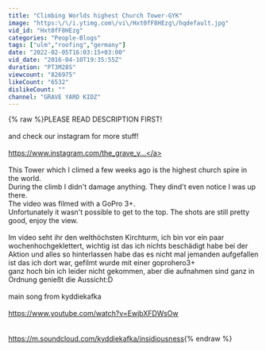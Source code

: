 ```yaml
---
title: "Climbing Worlds highest Church Tower-GYK"
image: "https:\/\/i.ytimg.com\/vi\/Hxt0fF8HEzg\/hqdefault.jpg"
vid_id: "Hxt0fF8HEzg"
categories: "People-Blogs"
tags: ["ulm","roofing","germany"]
date: "2022-02-05T16:03:15+03:00"
vid_date: "2016-04-10T19:35:55Z"
duration: "PT3M28S"
viewcount: "826975"
likeCount: "6532"
dislikeCount: ""
channel: "GRAVE YARD KIDZ"
---
```

{% raw %}PLEASE READ DESCRIPTION FIRST!<br /><br />and check our instagram for more stuff!<br /><br /><a rel="nofollow" target="blank" href="https://www.instagram.com/the_grave_y...">https://www.instagram.com/the_grave_y...</a><br /><br />This Tower which I climed a few weeks ago is the highest church spire in the world.<br />During the climb I didn't damage anything. They dind't even notice I was up there.<br />The video was filmed  with a GoPro 3+.<br />Unfortunately it wasn't possible to get to the top. The shots are still pretty good, enjoy the view.<br /><br />Im video seht ihr den welthöchsten Kirchturm, ich bin vor ein paar wochenhochgeklettert, wichtig ist das ich nichts beschädigt habe bei der Aktion und alles so hinterlassen habe das es nicht mal jemanden aufgefallen ist das ich dort war, gefilmt wurde mit einer goprohero3+ <br />ganz hoch bin ich leider nicht gekommen, aber die aufnahmen sind ganz in Ordnung genießt die Aussicht:D<br /><br />main song from kyddiekafka<br /><br /><a rel="nofollow" target="blank" href="https://www.youtube.com/watch?v=EwjbXFDWsOw">https://www.youtube.com/watch?v=EwjbXFDWsOw</a><br /><br /><br /><a rel="nofollow" target="blank" href="https://m.soundcloud.com/kyddiekafka/insidiousness">https://m.soundcloud.com/kyddiekafka/insidiousness</a>{% endraw %}
